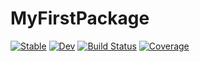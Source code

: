 # MyFirstPackage

[![Stable](https://img.shields.io/badge/docs-stable-blue.svg)](https://WANGGexin.github.io/MyFirstPackage.jl/stable/)
[![Dev](https://img.shields.io/badge/docs-dev-blue.svg)](https://WANGGexin.github.io/MyFirstPackage.jl/dev/)
[![Build Status](https://github.com/WANGGexin/MyFirstPackage.jl/actions/workflows/CI.yml/badge.svg?branch=main)](https://github.com/WANGGexin/MyFirstPackage.jl/actions/workflows/CI.yml?query=branch%3Amain)
[![Coverage](https://codecov.io/gh/WANGGexin/MyFirstPackage.jl/branch/main/graph/badge.svg)](https://codecov.io/gh/WANGGexin/MyFirstPackage.jl)
